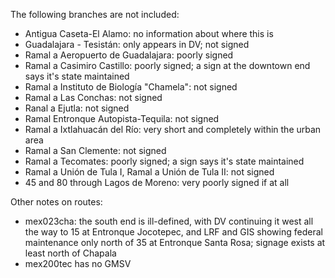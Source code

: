 The following branches are not included:
* Antigua Caseta-El Alamo: no information about where this is
* Guadalajara - Tesistán: only appears in DV; not signed
* Ramal a Aeropuerto de Guadalajara: poorly signed
* Ramal a Casimiro Castillo: poorly signed; a sign at the downtown end says it's state maintained
* Ramal a Instituto de Biología "Chamela": not signed
* Ramal a Las Conchas: not signed
* Ranal a Ejutla: not signed
* Ramal Entronque Autopista-Tequila: not signed
* Ramal a Ixtlahuacán del Río: very short and completely within the urban area
* Ramal a San Clemente: not signed
* Ramal a Tecomates: poorly signed; a sign says it's state maintained
* Ramal a Unión de Tula I, Ramal a Unión de Tula II: not signed
* 45 and 80 through Lagos de Moreno: very poorly signed if at all

Other notes on routes:
* mex023cha: the south end is ill-defined, with DV continuing it west all the way to 15 at Entronque Jocotepec, and LRF and GIS showing federal maintenance only north of 35 at Entronque Santa Rosa; signage exists at least north of Chapala
* mex200tec has no GMSV
